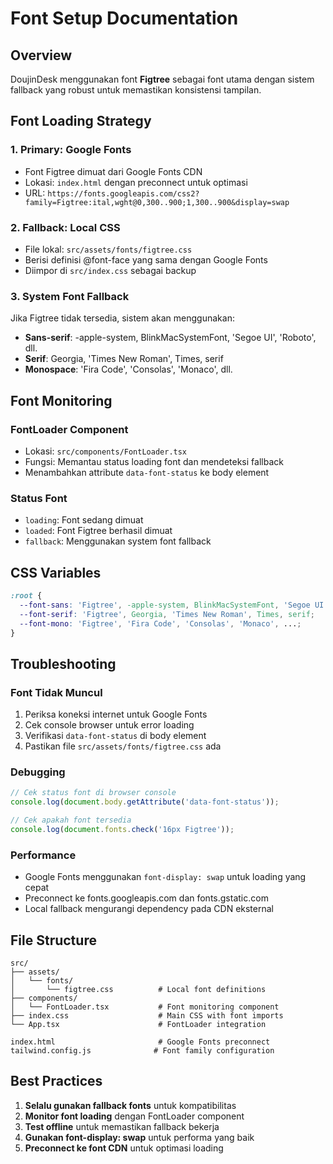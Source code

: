 # Font Setup Documentation

## Overview
DoujinDesk menggunakan font **Figtree** sebagai font utama dengan sistem fallback yang robust untuk memastikan konsistensi tampilan.

## Font Loading Strategy

### 1. Primary: Google Fonts
- Font Figtree dimuat dari Google Fonts CDN
- Lokasi: `index.html` dengan preconnect untuk optimasi
- URL: `https://fonts.googleapis.com/css2?family=Figtree:ital,wght@0,300..900;1,300..900&display=swap`

### 2. Fallback: Local CSS
- File lokal: `src/assets/fonts/figtree.css`
- Berisi definisi @font-face yang sama dengan Google Fonts
- Diimpor di `src/index.css` sebagai backup

### 3. System Font Fallback
Jika Figtree tidak tersedia, sistem akan menggunakan:
- **Sans-serif**: -apple-system, BlinkMacSystemFont, 'Segoe UI', 'Roboto', dll.
- **Serif**: Georgia, 'Times New Roman', Times, serif
- **Monospace**: 'Fira Code', 'Consolas', 'Monaco', dll.

## Font Monitoring

### FontLoader Component
- Lokasi: `src/components/FontLoader.tsx`
- Fungsi: Memantau status loading font dan mendeteksi fallback
- Menambahkan attribute `data-font-status` ke body element

### Status Font
- `loading`: Font sedang dimuat
- `loaded`: Font Figtree berhasil dimuat
- `fallback`: Menggunakan system font fallback

## CSS Variables

```css
:root {
  --font-sans: 'Figtree', -apple-system, BlinkMacSystemFont, 'Segoe UI', ...;
  --font-serif: 'Figtree', Georgia, 'Times New Roman', Times, serif;
  --font-mono: 'Figtree', 'Fira Code', 'Consolas', 'Monaco', ...;
}
```

## Troubleshooting

### Font Tidak Muncul
1. Periksa koneksi internet untuk Google Fonts
2. Cek console browser untuk error loading
3. Verifikasi `data-font-status` di body element
4. Pastikan file `src/assets/fonts/figtree.css` ada

### Debugging
```javascript
// Cek status font di browser console
console.log(document.body.getAttribute('data-font-status'));

// Cek apakah font tersedia
console.log(document.fonts.check('16px Figtree'));
```

### Performance
- Google Fonts menggunakan `font-display: swap` untuk loading yang cepat
- Preconnect ke fonts.googleapis.com dan fonts.gstatic.com
- Local fallback mengurangi dependency pada CDN eksternal

## File Structure
```
src/
├── assets/
│   └── fonts/
│       └── figtree.css          # Local font definitions
├── components/
│   └── FontLoader.tsx           # Font monitoring component
├── index.css                    # Main CSS with font imports
└── App.tsx                      # FontLoader integration

index.html                       # Google Fonts preconnect
tailwind.config.js              # Font family configuration
```

## Best Practices

1. **Selalu gunakan fallback fonts** untuk kompatibilitas
2. **Monitor font loading** dengan FontLoader component
3. **Test offline** untuk memastikan fallback bekerja
4. **Gunakan font-display: swap** untuk performa yang baik
5. **Preconnect ke font CDN** untuk optimasi loading